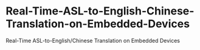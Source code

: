 # Real-Time-ASL-to-English-Chinese-Translation-on-Embedded-Devices
Real-Time ASL-to-English/Chinese Translation on Embedded Devices
